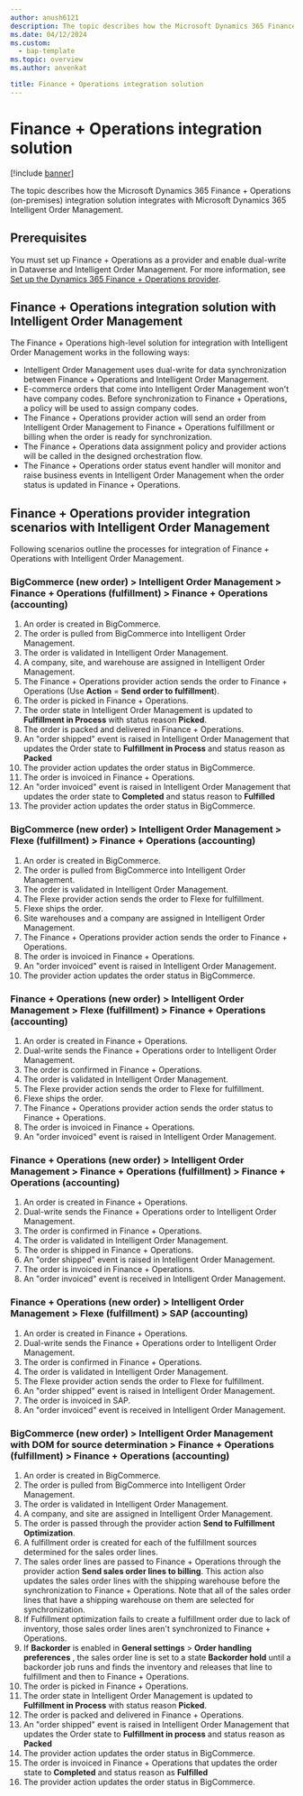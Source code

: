 ```yaml
---
author: anush6121 
description: The topic describes how the Microsoft Dynamics 365 Finance + Operations (on-premises) integration solution integrates with Microsoft Dynamics 365 Intelligent Order Management.
ms.date: 04/12/2024
ms.custom: 
  - bap-template
ms.topic: overview
ms.author: anvenkat

title: Finance + Operations integration solution
---
```


# Finance + Operations integration solution

[!include [banner](includes/banner.md)]

The topic describes how the Microsoft Dynamics 365 Finance + Operations (on-premises) integration solution integrates with Microsoft Dynamics 365 Intelligent Order Management.

## Prerequisites

You must set up Finance + Operations as a provider and enable dual-write in Dataverse and Intelligent Order Management. For more information, see [Set up the Dynamics 365 Finance + Operations provider](set-up-finops-provider.md).

## Finance + Operations integration solution with Intelligent Order Management

The Finance + Operations high-level solution for integration with Intelligent Order Management works in the following ways:

- Intelligent Order Management uses dual-write for data synchronization between Finance + Operations and Intelligent Order Management.
- E-commerce orders that come into Intelligent Order Management won't have company codes. Before synchronization to Finance + Operations, a policy will be used to assign company codes.
- The Finance + Operations provider action will send an order from Intelligent Order Management to Finance + Operations fulfillment or billing when the order is ready for synchronization. 
- The Finance + Operations data assignment policy and provider actions will be called in the designed orchestration flow.
- The Finance + Operations order status event handler will monitor and raise business events in Intelligent Order Management when the order status is updated in Finance + Operations.

## Finance + Operations provider integration scenarios with Intelligent Order Management

Following scenarios outline the processes for integration of Finance + Operations with Intelligent Order Management.

### BigCommerce (new order) \> Intelligent Order Management \> Finance + Operations (fulfillment) \> Finance + Operations (accounting)

1. An order is created in BigCommerce.
1. The order is pulled from BigCommerce into Intelligent Order Management.
1. The order is validated in Intelligent Order Management.
1. A company, site, and warehouse are assigned in Intelligent Order Management.
1. The Finance + Operations provider action sends the order to Finance + Operations (Use **Action** = **Send order to fulfillment**).
1. The order is picked in Finance + Operations.
1. The order state in Intelligent Order Management is updated to **Fulfillment in Process** with status reason **Picked**.
1. The order is packed and delivered in Finance + Operations. 
1. An "order shipped" event is raised in Intelligent Order Management that updates the Order state to **Fulfillment in Process** and status reason as **Packed**
1. The provider action updates the order status in BigCommerce.
1. The order is invoiced in Finance + Operations.
1. An "order invoiced" event is raised in Intelligent Order Management that updates the order state to **Completed** and status reason to **Fulfilled**
1. The provider action updates the order status in BigCommerce.

### BigCommerce (new order) \> Intelligent Order Management \> Flexe (fulfillment) \> Finance + Operations (accounting)

1. An order is created in BigCommerce.
1. The order is pulled from BigCommerce into Intelligent Order Management.
1. The order is validated in Intelligent Order Management.
1. The Flexe provider action sends the order to Flexe for fulfillment.
1. Flexe ships the order.
1. Site warehouses and a company are assigned in Intelligent Order Management.
1. The Finance + Operations provider action sends the order to Finance + Operations.
1. The order is invoiced in Finance + Operations.
1. An "order invoiced" event is raised in Intelligent Order Management.
1. The provider action updates the order status in BigCommerce.

### Finance + Operations (new order) \> Intelligent Order Management \> Flexe (fulfillment) \> Finance + Operations (accounting)

1. An order is created in Finance + Operations.
1. Dual-write sends the Finance + Operations order to Intelligent Order Management.
1. The order is confirmed in Finance + Operations.
1. The order is validated in Intelligent Order Management.
1. The Flexe provider action sends the order to Flexe for fulfillment.
1. Flexe ships the order.
1. The Finance + Operations provider action sends the order status to Finance + Operations.
1. The order is invoiced in Finance + Operations.
1. An "order invoiced" event is raised in Intelligent Order Management.

### Finance + Operations (new order) \> Intelligent Order Management \> Finance + Operations (fulfillment) \> Finance + Operations (accounting)

1. An order is created in Finance + Operations.
1. Dual-write sends the Finance + Operations order to Intelligent Order Management.
1. The order is confirmed in Finance + Operations.
1. The order is validated in Intelligent Order Management.
1. The order is shipped in Finance + Operations.
1. An "order shipped" event is raised in Intelligent Order Management.
1. The order is invoiced in Finance + Operations.
1. An "order invoiced" event is received in Intelligent Order Management.

### Finance + Operations (new order) \> Intelligent Order Management \> Flexe (fulfillment) \> SAP (accounting)

1. An order is created in Finance + Operations.
1. Dual-write sends the Finance + Operations order to Intelligent Order Management.
1. The order is confirmed in Finance + Operations.
1. The order is validated in Intelligent Order Management.
1. The Flexe provider action sends the order to Flexe for fulfillment.
1. An "order shipped" event is raised in Intelligent Order Management.
1. The order is invoiced in SAP.
1. An "order invoiced" event is received in Intelligent Order Management.

### BigCommerce (new order) \> Intelligent Order Management with DOM for source determination \> Finance + Operations (fulfillment) \> Finance + Operations (accounting)

1. An order is created in BigCommerce.
1. The order is pulled from BigCommerce into Intelligent Order Management.
1. The order is validated in Intelligent Order Management.
1. A company, and site are assigned in Intelligent Order Management.
1. The order is passed through the provider action **Send to Fulfillment Optimization**.
1. A fulfillment order is created for each of the fulfillment sources determined for the sales order lines.
1. The sales order lines are passed to Finance + Operations through the provider action **Send sales order lines to billing**. This action also updates the sales order lines with the shipping warehouse before the synchronization to Finance + Operations. Note that all of the sales order lines that have a shipping warehouse on them are selected for synchronization. 
1. If Fulfillment optimization fails to create a fulfillment order due to lack of inventory, those sales order lines aren't synchronized to Finance + Operations.
1. If **Backorder** is enabled in **General settings** \> **Order handling preferences** , the sales order line is set to a state **Backorder hold** until a backorder job runs and finds the inventory and releases that line to fulfillment and then to Finance + Operations.
1. The order is picked in Finance + Operations.
1. The order state in Intelligent Order Management is updated to **Fulfillment in Process** with status reason **Picked**.
1. The order is packed and delivered in Finance + Operations.  
1. An "order shipped" event is raised in Intelligent Order Management that updates the Order state to **Fulfillment in process** and status reason as **Packed**
1. The provider action updates the order status in BigCommerce.
1. The order is invoiced in Finance + Operations that updates the order state to **Completed** and status reason as **Fulfilled**
1. The provider action updates the order status in BigCommerce.
